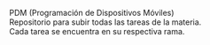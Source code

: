 PDM (Programación de Dispositivos Móviles) <br />
Repositorio para subir todas las tareas de la materia. <br />
Cada tarea se encuentra en su respectiva rama. <br />
